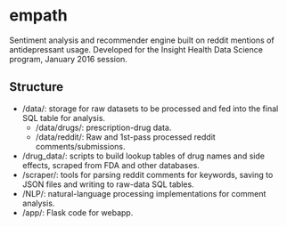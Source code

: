 # empath
Sentiment analysis and recommender engine built on reddit mentions of 
antidepressant usage.  Developed for the Insight Health Data Science program, 
January 2016 session.

## Structure
* /data/:
storage for raw datasets to be processed and fed into the final SQL table for 
analysis.
	* /data/drugs/:
prescription-drug data.
	* /data/reddit/:
Raw and 1st-pass processed reddit comments/submissions.
* /drug_data/:
scripts to build lookup tables of drug names and side effects, 
scraped from FDA and other databases.
* /scraper/:
tools for parsing reddit comments for keywords, saving to JSON files and 
writing to raw-data SQL tables.
* /NLP/:
natural-language processing implementations for comment analysis.
* /app/:
Flask code for webapp.
